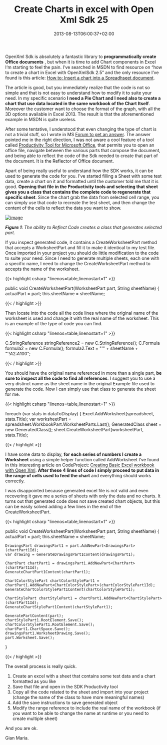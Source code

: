 ﻿---
title: "Create Charts in excel with Open Xml Sdk 25"
description: ""
date: 2013-08-13T06:00:37+02:00
draft: false
tags: [OpenXml]
categories: [Programming]
---
OpenXml Sdk is absolutely a fantastic library to  **programmatically create Office documents** , but when it is time to add Chart components in Excel I‘m starting to feel the pain. I’ve searched in MSDN to find resource on “how to create a chart in Excel with OpenXmlSdk 2.5” and the only resource I’ve found is this article: [How to: Insert a chart into a Spreadhseet document](http://msdn.microsoft.com/en-us/library/office/cc820055.aspx).

The article is good, but you immediately realize that the code is not so simple and that is not easy to understand how to modify it to suite your need. In my specific scenario  **I need a Pie Chart and I need also to create a chart that use data located in the same workbook of the Chart Itself**. Moreover the customer want to choose the format of the graph, with all the 3D options available in Excel 2013. The result is that the aforementioned example in MSDN is quite useless.

After some tentative, I understood that even changing the type of chart is not a trivial stuff, so I wrote in MS [Forum to get an answer](http://social.msdn.microsoft.com/Forums/office/en-US/2aeff966-ffcb-4974-9c20-3fe9c14d0de2/pie-chart-based-on-range-in-excel#088d552e-33ae-408d-becc-0840c68c2730). The answer pointed me in the right direction, I was not aware a cool feature of a tool called [Productivity Tool for Microsoft Office](http://www.microsoft.com/en-in/download/details.aspx?id=30425), that permits you to open an office file, navigate between the various parts that compose the document, and being able to reflect the code of the Sdk needed to create that part of the document. It is the Reflector of Office document.

Apart of being really useful to understand how the SDK works, it can be used to generate the code for you. I’ve started filling a Sheet with some test data, create a chart on it and formatted until the customer told me that it is good.  **Opening that file in the Productivity tools and selecting that sheet gives you a class that contains the complete code to regenerate that specific sheet**. Since the chart grab the data from selected cell range, you can simply use that code to recreate the test sheet, and then change the content of the cells to reflect the data you want to show.

[![image](http://www.codewrecks.com/blog/wp-content/uploads/2013/08/image_thumb16.png "image")](http://www.codewrecks.com/blog/wp-content/uploads/2013/08/image16.png)

 ***Figure 1***: *The ability to Reflect Code creates a class that generates selected part.*

If you inspect generated code, it contains a CreateWorksheetPart method that accepts a WorksheetPart and fill it to make it identical to my test file. Once imported in your project you should do little modification to the code to suite your need. Since I need to generate multiple sheets, each one with a specific name, I need to change the CreateWorksheetPart method to accepts the name of the worksheet.

{{< highlight csharp "linenos=table,linenostart=1" >}}


public void CreateWorksheetPart(WorksheetPart part, String sheetName)
{
    actualPart = part;
    this.sheetName = sheetName;

{{< / highlight >}}

Then locate into the code all the code lines where the original name of the worksheet is used and change it with the real name of the worksheet. This is an example of the type of code you can find.

{{< highlight csharp "linenos=table,linenostart=1" >}}


C.StringReference stringReference2 = new C.StringReference();
C.Formula formula2 = new C.Formula();
formula2.Text = "\'" + sheetName + "\'!$A$2:$A$100";

{{< / highlight >}}

You should have the original name referenced in more than a single part,  **be sure to inspect all the code to find all references**. I suggest you to use a very distinct name as the sheet name in the original Example file used to generate the code. Now I can simply use that class to generate the sheet for me.

{{< highlight csharp "linenos=table,linenostart=1" >}}


foreach (var stats in dataToDisplay)
{
    Excel.AddWorksheet(spreadsheet, stats.Title);
    var worksheetPart = spreadsheet.WorkbookPart.WorksheetParts.Last();
    GeneratedClass sheet = new GeneratedClass();
    sheet.CreateWorksheetPart(worksheetPart, stats.Title);

{{< / highlight >}}

I have some data to display,  **for each series of numbers I create a Worksheet** using a simple helper function called AddWorksheet I’ve found in this interesting article on CodeProject: [Creating Basic Excel workbook with Open Xml](http://www.codeproject.com/Articles/371203/Creating-basic-Excel-workbook-with-Open-XML).  **After these 4 lines of code I simply proceed to put data in the range of cells used to feed the chart** and everything should works correctly.

I was disappointed because generated excel file is not valid and even recovering it gave me a series of sheets with only the data and no charts. It turns out that generated code does not save created chart objects, but this can be easily solved adding a few lines in the end of the CreateWorksheetPart.

{{< highlight csharp "linenos=table,linenostart=1" >}}


public void CreateWorksheetPart(WorksheetPart part, String sheetName)
{
    actualPart = part;
    this.sheetName = sheetName;

    DrawingsPart drawingsPart1 = part.AddNewPart<DrawingsPart>(chartPart1Id);
    var drawing = GenerateDrawingsPart1Content(drawingsPart1);

    ChartPart chartPart1 = drawingsPart1.AddNewPart<ChartPart>(chartPart1Id);
    GenerateChartPart1Content(chartPart1);

    ChartColorStylePart chartColorStylePart1 = chartPart1.AddNewPart<ChartColorStylePart>(chartColorStylePart1Id);
    GenerateChartColorStylePart1Content(chartColorStylePart1);

    ChartStylePart chartStylePart1 = chartPart1.AddNewPart<ChartStylePart>(chartPart1Id);
    GenerateChartStylePart1Content(chartStylePart1);

    GeneratePartContent(part);
    chartStylePart1.RootElement.Save();
    chartColorStylePart1.RootElement.Save();
    chartPart1.ChartSpace.Save();
    drawingsPart1.WorksheetDrawing.Save();
    part.Worksheet.Save();
}

{{< / highlight >}}

The overall process is really quick.

1) Create an excel with a sheet that contains some test data and a chart formatted as you like  
2) Save that file and open in the SDK Productivity tool  
3) Copy all the code related to the sheet and import into your project (change the name of the class to have more meaningful names)  
4) Add the save instructions to save generated object  
5) Modify the range reference to include the real name of the workbook (if you want to be able to change the name at runtime or you need to create multiple sheet)

And you are ok.

Gian Maria.
